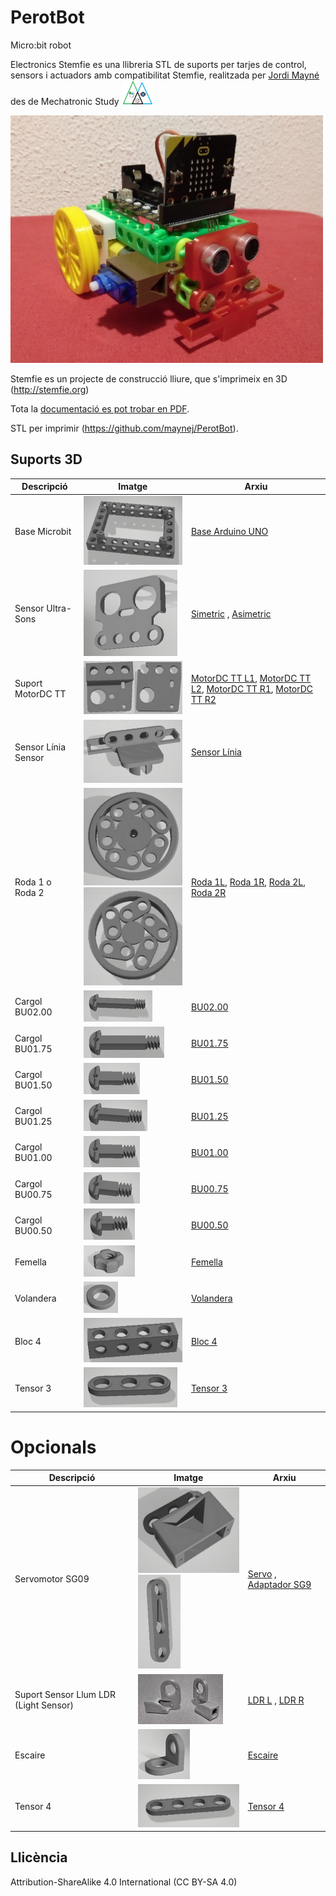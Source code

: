 # PerotBot
Micro:bit robot

Electronics Stemfie es una llibreria STL de suports per tarjes de control, sensors i actuadors amb compatibilitat Stemfie, realitzada per [Jordi Mayné](https://github.com/maynej) des de Mechatronic Study <img src="Imatges/Logo3senseFons.png" width="50" />

<img src="Imatges/PerotBot1.jpg" width="500" />

Stemfie es un projecte de construcció lliure, que s'imprimeix en 3D (http://stemfie.org) 

Tota la [documentació es pot trobar en PDF](https://github.com/maynej/PerotBot/tree/main/Doc).

STL per imprimir (https://github.com/maynej/PerotBot).

## Suports 3D
  
Descripció         | Imatge          | Arxiu         
------------- | ------------- | ------------- 
Base Microbit |![](Imatges/MicrobitBase.png) | [Base Arduino UNO](STL/MicrobitBaseStemfie.stl)
Sensor Ultra-Sons |![](Imatges/USAsymmetricSensor.png) | [Simetric](STL/USSymmetricSensor4V_STEMFIE.stl) , [Asimetric](STL/USAsymmetricSensor4V_STEMFIE.stl)
Suport MotorDC TT |![](Imatges/MotorSupport.png) | [MotorDC TT L1](STL/SuportMotorTTD1.stl), [MotorDC TT L2](STL/SuportMotorTTE1.stl), [MotorDC TT R1](STL/SuportMotorTTX2.stl), [MotorDC TT R2](STL/SuportMotorTTX2.stl)
Sensor Línia Sensor |![](Imatges/LineSensor.png) | [Sensor Línia](STL/LineSensor_mClonSTEMFIE.stl)
Roda 1 o Roda 2 |![](Imatges/Roda1.png) ![](Imatges/Roda2.png) | [Roda 1L](STL/Wheel_1L_PerotBotSTEMFIE.stl), [Roda 1R](STL/Wheel_1R_PerotBotSTEMFIE.stl), [Roda 2L](STL/Wheel_2L_PerotBotSTEMFIE.stl), [Roda 2R](STL/Wheel_2R_PerotBotSTEMFIE.stl)
Cargol BU02.00 |![](Imatges/BU02.00.png) | [BU02.00](STL/ShoulderScrewRHDRHBU02.00-SPN-SSC-0048.stl)
Cargol BU01.75 |![](Imatges/BU01.75.png) | [BU01.75](STL/ShoulderScrewRHDRHBU01.75-SPN-SSC-0047.stl)
Cargol BU01.50 |![](Imatges/BU01.00.png) | [BU01.50](STL/ShoulderScrewRHDRHBU01.50-SPN-SSC-0046.stl)
Cargol BU01.25 |![](Imatges/BU01.25.png) | [BU01.25](STL/ShoulderScrewRHDRHBU01.25-SPN-SSC-0045.stl)
Cargol BU01.00 |![](Imatges/BU01.00.png) | [BU01.00](STL/ShoulderScrewRHDRHBU01.00-SPN-SSC-0044.stl)
Cargol BU00.75 |![](Imatges/BU00.75.png) | [BU00.75](STL/ShoulderScrewRHD_RH_BU00.75-SPN-SSC-0043.stl)
Cargol BU00.50 |![](Imatges/BU00.50.png) | [BU00.50](STL/ShoulderScrewRHD_RH_BU00.50-SPN-SSC-0042.stl)
Femella |![](Imatges/Nut.png) | [Femella](STL/NutRHBU01.00x5mm-SPN-NUT-0001.stl)
Volandera |![](Imatges/Washer.png) | [Volandera](STL/NutRHBU01.00x5mm-SPN-NUT-0001.stl)
Bloc 4 |![](Imatges/Block4.jpg) | [Bloc 4](STL/beam1x1x4.stl)
Tensor 3 |![](Imatges/Brace3.png) | [Tensor 3](STL/BraceSTRERRBU03x01x00.25-SPN-BRC-0002.stl)

# Opcionals 
Descripció         | Imatge          | Arxiu
------------- | ------------- | ------------- 
Servomotor SG09 |![](Imatges/Servo3H.png)![](Imatges/ServoAdapter.png) | [Servo](STL/Servo3H_mClonSTEMFIE.stl) , [Adaptador SG9](STL/Servo9GAdapter_Stemfie.stl)
Suport Sensor Llum LDR (Light Sensor) |![](Imatges/LDR.png) | [LDR L](STL/LDRSensorL_PerotBot.stl) , [LDR R](STL/LDRSensorR_PerotBot.stl)
Escaire |![](Imatges/1L.png) | [Escaire](STL/1L.stl)
Tensor 4 |![](Imatges/Brace4.png) | [Tensor 4](STL/BraceSTRERRBU04x01x00.25-SPN-BRC-0003.stl)


## Llicència

Attribution-ShareAlike 4.0 International (CC BY-SA 4.0)
